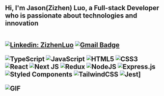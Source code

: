 <h2> Hi, I'm Jason(Zizhen) Luo, a Full-stack Developer who is passionate about technologies and innovation
<br />
<br />

[![Linkedin: ZizhenLuo](https://img.shields.io/badge/-ZizhenLuo-blue?style=flat-square&logo=Linkedin&logoColor=white&link=https://www.linkedin.com/in/zizhen-luo/)](https://www.linkedin.com/in/zizhen-luo/)
[![Gmail Badge](https://img.shields.io/badge/Gmail-c14438?style=flat-square&logo=Gmail&logoColor=white&link=mailto:zizhenluo2328@gmail.com)](zizhenluo2328@gmail.com)



![TypeScript](https://img.shields.io/badge/typescript-%23007ACC.svg?style=for-the-badge&logo=typescript&logoColor=white)
![JavaScript](https://img.shields.io/badge/javascript-%23323330.svg?style=for-the-badge&logo=javascript&logoColor=%23F7DF1E)
![HTML5](https://img.shields.io/badge/html5-%23E34F26.svg?style=for-the-badge&logo=html5&logoColor=white)
![CSS3](https://img.shields.io/badge/css3-%231572B6.svg?style=for-the-badge&logo=css3&logoColor=white)
<br />
![React](https://img.shields.io/badge/react-%2320232a.svg?style=for-the-badge&logo=react&logoColor=%2361DAFB)
![Next JS](https://img.shields.io/badge/Next-black?style=for-the-badge&logo=next.js&logoColor=white)
![Redux](https://img.shields.io/badge/redux-%23593d88.svg?style=for-the-badge&logo=redux&logoColor=white)
![NodeJS](https://img.shields.io/badge/node.js-6DA55F?style=for-the-badge&logo=node.js&logoColor=white)
![Express.js](https://img.shields.io/badge/express.js-%23404d59.svg?style=for-the-badge&logo=express&logoColor=%2361DAFB)
![Styled Components](https://img.shields.io/badge/styled--components-DB7093?style=for-the-badge&logo=styled-components&logoColor=white)
![TailwindCSS](https://img.shields.io/badge/tailwindcss-%2338B2AC.svg?style=for-the-badge&logo=tailwind-css&logoColor=white)
![Jest](https://img.shields.io/badge/-jest-%23C21325?style=for-the-badge&logo=jest&logoColor=white)]



<img align="center" alt="GIF" src="https://media.giphy.com/media/RK5KD6UcUpAt92zZvt/giphy.gif" />
